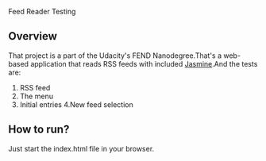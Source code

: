 Feed Reader Testing

## Overview

That project is a part of the Udacity's FEND Nanodegree.That's a web-based application that reads RSS feeds with included [Jasmine](http://jasmine.github.io/).And the tests are:
1. RSS feed
2. The menu
3. Initial entries
4.New feed selection

## How to run?

Just start the index.html file in your browser.


